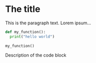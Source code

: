 # The title
This is the paragraph text. Lorem ipsum...

```python
def my_function():
  print("hello world")
  
my_function()
```
Description of the code block
